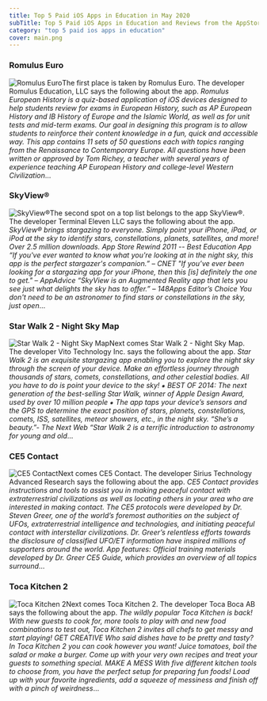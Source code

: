 ```yaml
---
title: Top 5 Paid iOS Apps in Education in May 2020
subTitle: Top 5 Paid iOS Apps in Education and Reviews from the AppStore in May 2020.
category: "top 5 paid ios apps in education"
cover: main.png
---
```


### Romulus Euro

![Romulus Euro](https://is4-ssl.mzstatic.com/image/thumb/Purple118/v4/1e/e3/6b/1ee36b03-95d5-33f3-fc0f-3d605bcf6454/AppIcon-1x_U007emarketing-85-220-1.png/100x100bb.png)The first place is taken by Romulus Euro. The developer Romulus Education, LLC says the following about the app. _Romulus European History is a quiz-based application of iOS devices designed to help students review for exams in European History, such as AP European History and IB History of Europe and the Islamic World, as well as for unit tests and mid-term exams.  Our goal in designing this program is to allow students to reinforce their content knowledge in a fun, quick and accessible way.  This app contains 11 sets of 50 questions each with topics ranging from the Renaissance to Contemporary Europe.  All questions have been written or approved by Tom Richey, a teacher with several years of experience teaching AP European History and college-level Western Civilization_...

### SkyView®

![SkyView®](https://is3-ssl.mzstatic.com/image/thumb/Purple113/v4/7f/1a/84/7f1a84ee-7452-7fbe-57ad-5539b95aea07/AppIcon-0-0-1x_U007emarketing-0-0-0-4-0-0-sRGB-0-0-0-GLES2_U002c0-512MB-85-220-0-0.png/100x100bb.png)The second spot on a top list belongs to the app SkyView®. The developer Terminal Eleven LLC says the following about the app. _SkyView® brings stargazing to everyone. Simply point your iPhone, iPad, or iPod at the sky to identify stars, constellations, planets, satellites, and more!  Over 2.5 million downloads.  App Store Rewind 2011 -- Best Education App  “If you've ever wanted to know what you're looking at in the night sky, this app is the perfect stargazer's companion.”  – CNET   "If you’ve ever been looking for a stargazing app for your iPhone, then this [is] definitely the one to get."  – AppAdvice   “SkyView is an Augmented Reality app that lets you see just what delights the sky has to offer.”  – 148Apps Editor’s Choice  You don't need to be an astronomer to find stars or constellations in the sky, just open_...

### Star Walk 2 - Night Sky Map

![Star Walk 2 - Night Sky Map](https://is3-ssl.mzstatic.com/image/thumb/Purple113/v4/26/7d/21/267d2161-2955-b066-20c2-825d848253fa/AppIcon-1x_U007emarketing-0-7-0-0-85-220.png/100x100bb.png)Next comes Star Walk 2 - Night Sky Map. The developer Vito Technology Inc. says the following about the app. _Star Walk 2 is an exquisite stargazing app enabling you to explore the night sky through the screen of your device. Make an effortless journey through thousands of stars, comets, constellations, and other celestial bodies. All you have to do is point your device to the sky!  ⁕ BEST OF 2014: The next generation of the best-selling Star Walk, winner of Apple Design Award, used by over 10 million people ⁕  The app taps your device’s sensors and the GPS to determine the exact position of stars, planets, constellations, comets, ISS, satellites, meteor showers, etc., in the night sky.  “She’s a beauty.”- The Next Web  “Star Walk 2 is a terrific introduction to astronomy for young and old_...

### CE5 Contact

![CE5 Contact](https://is1-ssl.mzstatic.com/image/thumb/Purple123/v4/65/3e/b5/653eb544-ee6d-af43-ab62-623cc00806f2/AppIcon-0-0-1x_U007emarketing-0-0-0-10-0-0-85-220.png/100x100bb.png)Next comes CE5 Contact. The developer Sirius Technology Advanced Research says the following about the app. _CE5 Contact provides instructions and tools to assist you in making peaceful contact with extraterrestrial civilizations as well as locating others in your area who are interested in making contact.  The CE5 protocols were developed by Dr. Steven Greer, one of the world’s foremost authorities on the subject of UFOs, extraterrestrial intelligence and technologies, and initiating peaceful contact with interstellar civilizations. Dr. Greer’s relentless efforts towards the disclosure of classified UFO/ET information have inspired millions of supporters around the world.  App features:  Official training materials developed by Dr. Greer CE5 Guide, which provides an overview of all topics surround_...

### Toca Kitchen 2

![Toca Kitchen 2](https://is1-ssl.mzstatic.com/image/thumb/Purple71/v4/df/91/14/df911420-c3f3-d4b8-50fa-1781f4793c3d/mzl.eqazslnj.png/100x100bb.png)Next comes Toca Kitchen 2. The developer Toca Boca AB says the following about the app. _The wildly popular Toca Kitchen is back! With new guests to cook for, more tools to play with and new food combinations to test out, Toca Kitchen 2 invites all chefs to get messy and start playing!  GET CREATIVE Who said dishes have to be pretty and tasty? In Toca Kitchen 2 you can cook however you want! Juice tomatoes, boil the salad or make a burger. Come up with your very own recipes and treat your guests to something special.  MAKE A MESS With five different kitchen tools to choose from, you have the perfect setup for preparing fun foods! Load up with your favorite ingredients, add a squeeze of messiness and finish off with a pinch of weirdness_...

